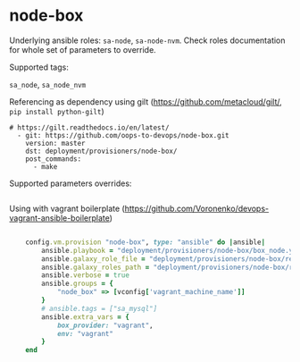 node-box
========

Underlying ansible roles: `sa-node`, `sa-node-nvm`.  Check roles documentation for whole set of parameters to override.

Supported tags:

`sa_node`, `sa_node_nvm`


Referencing as dependency using gilt (https://github.com/metacloud/gilt/,  `pip install python-gilt`)

```
# https://gilt.readthedocs.io/en/latest/
  - git: https://github.com/oops-to-devops/node-box.git
    version: master
    dst: deployment/provisioners/node-box/
    post_commands:
      - make
```


Supported parameters overrides:


```
```


Using with vagrant boilerplate (https://github.com/Voronenko/devops-vagrant-ansible-boilerplate)

```ruby

    config.vm.provision "node-box", type: "ansible" do |ansible|
        ansible.playbook = "deployment/provisioners/node-box/box_node.yml"
        ansible.galaxy_role_file = "deployment/provisioners/node-box/requirements.yml"
        ansible.galaxy_roles_path = "deployment/provisioners/node-box/roles"
        ansible.verbose = true
        ansible.groups = {
            "node_box" => [vconfig['vagrant_machine_name']]
        }
        # ansible.tags = ["sa_mysql"]
        ansible.extra_vars = {
            box_provider: "vagrant",
            env: "vagrant"
        }
    end


```
